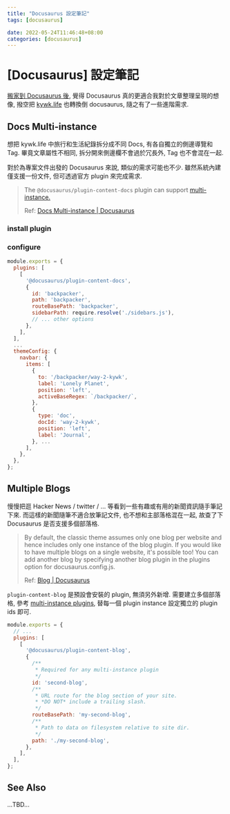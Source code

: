 ```yaml
---
title: "Docusaurus 設定筆記"
tags: [docusaurus]

date: 2022-05-24T11:46:48+08:00
categories: [docusaurus]
---
```


[Docusaurus] 設定筆記
===================

[搬家到 Docusaurus 後](/moco/blog/2022/05/20/move-to-docusaurus/), 
覺得 Docusaurus 真的更適合我對於文章整理呈現的想像, 撥空把 [kywk.life](https://kywk.github.io) 也轉換倒 docusaurus, 
隨之有了一些進階需求.


Docs Multi-instance
-------------------

想把 kywk.life 中旅行和生活紀錄拆分成不同 Docs, 有各自獨立的側邊導覽和 Tag. 
畢竟文章屬性不相同, 拆分開來側邊欄不會過於冗長外, Tag 也不會混在一起.

對於為專案文件出發的 Docusaurus 來說, 類似的需求可能也不少. 
雖然系統內建僅支援一份文件, 但可透過官方 plugin 來完成需求.

> The `@docusaurus/plugin-content-docs` plugin can support [multi-instance.](https://docusaurus.io/docs/using-plugins#multi-instance-plugins-and-plugin-ids)
>
> Ref: [Docs Multi-instance | Docusaurus](https://docusaurus.io/docs/docs-multi-instance)

### install plugin ###

### configure ##

``` docusaurus.config.js
module.exports = {
  plugins: [
    [
      '@docusaurus/plugin-content-docs',
      {
        id: 'backpacker',
        path: 'backpacker',
        routeBasePath: 'backpacker',
        sidebarPath: require.resolve('./sidebars.js'),
        // ... other options
      },
    ],
  ],
  ...
  themeConfig: {
    navbar: {
      items: [
        {
          to: '/backpacker/way-2-kywk',
          label: 'Lonely Planet',
          position: 'left',
          activeBaseRegex: `/backpacker/`,
        },
        {
          type: 'doc',
          docId: 'way-2-kywk',
          position: 'left',
          label: 'Journal',
        }, ...
      ],
    },
  },  
}; 
```


Multiple Blogs
--------------

慢慢把逛 Hacker News / twitter / ... 等看到一些有趣或有用的新聞資訊隨手筆記下來.
而這樣的新聞隨筆不適合放筆記文件, 也不想和主部落格混在一起, 故查了下 Docusaurus 是否支援多個部落格.

> By default, the classic theme assumes only one blog per website 
> and hence includes only one instance of the blog plugin. 
> If you would like to have multiple blogs on a single website, 
> it's possible too! You can add another blog by specifying 
> another blog plugin in the plugins option for docusaurus.config.js.
>
> Ref: [Blog | Docusaurus](https://docusaurus.io/docs/blog#multiple-blogs)

`plugin-content-blog` 是預設會安裝的 plugin, 無須另外新增.
需要建立多個部落格, 參考 [multi-instance plugins](https://docusaurus.io/docs/using-plugins#multi-instance-plugins-and-plugin-ids),
替每一個 plugin instance 設定獨立的 plugin ids 即可.

``` docusaurus.config.js
module.exports = {
  // ...
  plugins: [
    [
      '@docusaurus/plugin-content-blog',
      {
        /**
         * Required for any multi-instance plugin
         */
        id: 'second-blog',
        /**
         * URL route for the blog section of your site.
         * *DO NOT* include a trailing slash.
         */
        routeBasePath: 'my-second-blog',
        /**
         * Path to data on filesystem relative to site dir.
         */
        path: './my-second-blog',
      },
    ],
  ],
};
```


See Also
--------

...TBD...

